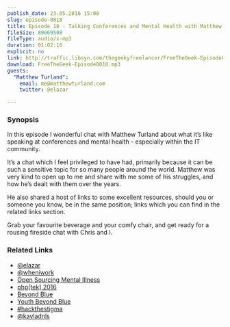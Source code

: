 ```yaml
---
publish_date: 23.05.2016 15:00
slug: episode-0018
title: Episode 18 - Talking Conferences and Mental Health with Matthew Turland
fileSize: 89669508
fileType: audio/x-mp3
duration: 01:02:16
explicit: no
link: http://traffic.libsyn.com/thegeekyfreelancer/FreeTheGeek-Episode0018.mp3
download: FreeTheGeek-Episode0018.mp3
guests:
  "Matthew Turland":
    email: me@matthewturland.com
    twitter: @elazar

---
```

### Synopsis

In this episode I wonderful chat with Matthew Turland about what it’s like speaking at conferences and mental health - especially within the IT community.

It’s a chat which I feel privileged to have had, primarily because it can be such a sensitive topic for so many people around the world. Matthew was very kind to open up to me and share with me some of his struggles, and how he’s dealt with them over the years.

He also shared a host of links to some excellent resources, should you or someone you know, be in the same position; links which you can find in the related links section.

Grab your favourite beverage and your comfy chair, and get ready for a rousing fireside chat with Chris and I.

### Related Links

- [@elazar](https://twitter.com/@elazar)
- [@wheniwork](https://twitter.com/@wheniwork)
- [Open Sourcing Mental Illness](https://osmihelp.org)
- [php[tek] 2016](https://tek.phparch.com)
- [Beyond Blue](https://www.beyondblue.org.au)
- [Youth Beyond Blue](https://www.youthbeyondblue.com)
- [#hackthestigma](https://hackthestigma.github.io)
- [@kayladnls](https://twitter.com/@kayladnls)
